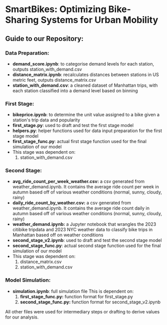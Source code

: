 
# **SmartBikes: Optimizing Bike-Sharing Systems for Urban Mobility**

## Guide to our Repository:

### Data Preparation:
- **demand_score.ipynb**: to categorise demand levels for each station, outputs station_with_demand.csv
- **distance_matrix.ipynb**: recalculates distances between stations in US metric feet, outputs distance_matrix.csv
- **station_with_demand.csv**: a cleaned dataset of Manhattan trips, with each station classified into a demand level based on binning

### First Stage:
- **bikeprice.ipynb**: to determine the unit value assigned to a bike given a station's trip data and popularity
- **first_stage.py**: used to draft and test the first stage model
- **helpers.py**: helper functions used for data input preparation for the first stage model
- **first_stage_func.py**: actual first stage function used for the final simulation of our model
- This stage was dependent on:
	1. station_with_demand.csv

### Second Stage:
- **avg_ride_count_per_week_weather.csv:** a csv generated from weather_demand.ipynb. It contains the average ride count per week in autumn based off of various weather conditions (normal, sunny, cloudy, rainy)
- **daily_ride_count_by_weather.csv:** a csv generated from weather_demand.ipynb. It contains the average ride count daily in autumn based off of various weather conditions (normal, sunny, cloudy, rainy)
- **weather_demand.ipynb:** a Jupyter notebook that wrangles the 2023 citibike tripdata and 2023 NYC weather data to classify bike trips in Manhattan based off on weather conditions
- **second_stage_v2.ipynb**: used to draft and test the second stage model
- **second_stage_func.py**: actual second stage function used for the final simulation of our model
- This stage was dependent on:
	1. distance_matrix.csv
	2. station_with_demand.csv

### Model Simulation:
- **simulation.ipynb**: full simulation file
This is dependent on:
	1. **first_stage_func.py:** function format for first_stage.py
	2. **second_stage_func.py:** function format for second_stage_v2.ipynb

All other files were used for intermediary steps or drafting to derive values for our analysis.
